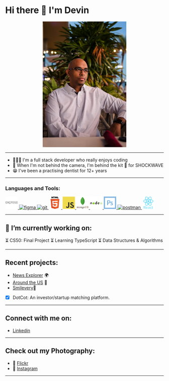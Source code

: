 # Hi there 👋 I'm Devin
<p align="center" >
<img height=400px src='https://github.com/mentalcaries/mentalcaries/blob/main/minipro.jpg' alt='So much Devin' />
<p/>

---

- 👨🏽‍💻 I'm a full stack developer who really enjoys coding
- 📸 When I'm not behind the camera, I'm behind the kit 🥁 for SHOCKWAVE
- 😁 I've been a practising dentist for 12+ years

---

<h3 align="left">Languages and Tools:</h3>
<p align="left"> <a href="https://expressjs.com" target="_blank" rel="noreferrer"> <img src="https://raw.githubusercontent.com/devicons/devicon/master/icons/express/express-original-wordmark.svg" alt="express" width="40" height="40"/> </a> <a href="https://www.figma.com/" target="_blank" rel="noreferrer"> <img src="https://www.vectorlogo.zone/logos/figma/figma-icon.svg" alt="figma" width="40" height="40"/> </a> <a href="https://git-scm.com/" target="_blank" rel="noreferrer"> <img src="https://www.vectorlogo.zone/logos/git-scm/git-scm-icon.svg" alt="git" width="40" height="40"/> </a> <a href="https://www.w3.org/html/" target="_blank" rel="noreferrer"> <img src="https://raw.githubusercontent.com/devicons/devicon/master/icons/html5/html5-original-wordmark.svg" alt="html5" width="40" height="40"/> </a> <a href="https://developer.mozilla.org/en-US/docs/Web/JavaScript" target="_blank" rel="noreferrer"> <img src="https://raw.githubusercontent.com/devicons/devicon/master/icons/javascript/javascript-original.svg" alt="javascript" width="40" height="40"/> </a> <a href="https://www.mongodb.com/" target="_blank" rel="noreferrer"> <img src="https://raw.githubusercontent.com/devicons/devicon/master/icons/mongodb/mongodb-original-wordmark.svg" alt="mongodb" width="40" height="40"/> </a> <a href="https://nodejs.org" target="_blank" rel="noreferrer"> <img src="https://raw.githubusercontent.com/devicons/devicon/master/icons/nodejs/nodejs-original-wordmark.svg" alt="nodejs" width="40" height="40"/> </a> <a href="https://www.photoshop.com/en" target="_blank" rel="noreferrer"> <img src="https://raw.githubusercontent.com/devicons/devicon/master/icons/photoshop/photoshop-line.svg" alt="photoshop" width="40" height="40"/> </a> <a href="https://postman.com" target="_blank" rel="noreferrer"> <img src="https://www.vectorlogo.zone/logos/getpostman/getpostman-icon.svg" alt="postman" width="40" height="40"/> </a> <a href="https://reactjs.org/" target="_blank" rel="noreferrer"> <img src="https://raw.githubusercontent.com/devicons/devicon/master/icons/react/react-original-wordmark.svg" alt="react" width="40" height="40"/> </a> </p>

---

## 🔭 I’m currently working on:
⏳ CS50: Final Project
⏳ Learning TypeScript
⏳ Data Structures & Algorithms

---

## Recent projects:
 - [News Explorer](https://github.com/mentalcaries/news-explorer-frontend) 🌍
 - [Around the US](https://github.com/mentalcaries/react-around-api-full) 🚗
 - [Smilevery](https://github.com/mentalcaries/smilevery-react)💌
 - [x] DotCot: An investor/startup matching platform.

---

## Connect with me on:
 - [Linkedin](https://www.linkedin.com/in/devin-jaggernauth)
 ---
 
## Check out my Photography:
 - 📸 [Flickr](https://www.flickr.com/photos/neexis/)
 - 🤢 [Instagram](https://www.instagram.com/devinshi.photo/)
 ---

<!--
**mentalcaries/mentalcaries** is a ✨ _special_ ✨ repository because its `README.md` (this file) appears on your GitHub profile.

Here are some ideas to get you started:

- 🔭 I’m currently working on ...
- 🌱 I’m currently learning ...
- 👯 I’m looking to collaborate on ...
- 🤔 I’m looking for help with ...
- 💬 Ask me about ...
- 📫 How to reach me: ...
- 😄 Pronouns: ...
- ⚡ Fun fact: ...
-->
